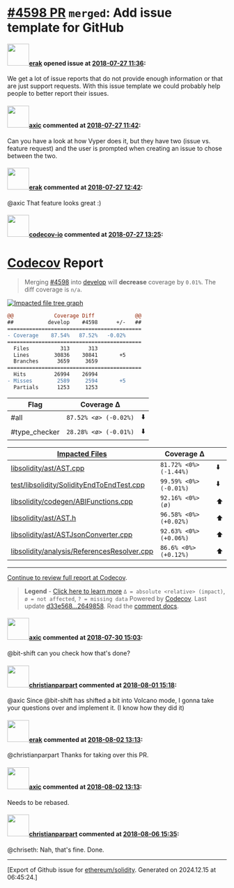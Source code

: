 # [\#4598 PR](https://github.com/ethereum/solidity/pull/4598) `merged`: Add issue template for GitHub

#### <img src="https://avatars.githubusercontent.com/u/20012009?u=61e903cf16bc5f3353db1d571401e2e71b6f61ed&v=4" width="50">[erak](https://github.com/erak) opened issue at [2018-07-27 11:36](https://github.com/ethereum/solidity/pull/4598):

We get a lot of issue reports that do not provide enough information or that are just support requests. With this issue template we could probably help people to better report their issues.



#### <img src="https://avatars.githubusercontent.com/u/20340?v=4" width="50">[axic](https://github.com/axic) commented at [2018-07-27 11:42](https://github.com/ethereum/solidity/pull/4598#issuecomment-408394479):

Can you have a look at how Vyper does it, but they have two (issue vs. feature request) and the user is prompted when creating an issue to chose between the two.

#### <img src="https://avatars.githubusercontent.com/u/20012009?u=61e903cf16bc5f3353db1d571401e2e71b6f61ed&v=4" width="50">[erak](https://github.com/erak) commented at [2018-07-27 12:42](https://github.com/ethereum/solidity/pull/4598#issuecomment-408407418):

@axic That feature looks great :)

#### <img src="https://avatars.githubusercontent.com/u/8655789?u=4694f03b321aa2287d9fe05155adcddb23272e81&v=4" width="50">[codecov-io](https://github.com/codecov-io) commented at [2018-07-27 13:25](https://github.com/ethereum/solidity/pull/4598#issuecomment-408417649):

# [Codecov](https://codecov.io/gh/ethereum/solidity/pull/4598?src=pr&el=h1) Report
> Merging [#4598](https://codecov.io/gh/ethereum/solidity/pull/4598?src=pr&el=desc) into [develop](https://codecov.io/gh/ethereum/solidity/commit/d33e5683f51dc9d85b4493abbf6f03f6ab7b8ff2?src=pr&el=desc) will **decrease** coverage by `0.01%`.
> The diff coverage is `n/a`.

[![Impacted file tree graph](https://codecov.io/gh/ethereum/solidity/pull/4598/graphs/tree.svg?width=650&token=87PGzVEwU0&height=150&src=pr)](https://codecov.io/gh/ethereum/solidity/pull/4598?src=pr&el=tree)

```diff
@@             Coverage Diff             @@
##           develop    #4598      +/-   ##
===========================================
- Coverage    87.54%   87.52%   -0.02%     
===========================================
  Files          313      313              
  Lines        30836    30841       +5     
  Branches      3659     3659              
===========================================
  Hits         26994    26994              
- Misses        2589     2594       +5     
  Partials      1253     1253
```

| Flag | Coverage Δ | |
|---|---|---|
| #all | `87.52% <ø> (-0.02%)` | :arrow_down: |
| #type_checker | `28.28% <ø> (-0.01%)` | :arrow_down: |

| [Impacted Files](https://codecov.io/gh/ethereum/solidity/pull/4598?src=pr&el=tree) | Coverage Δ | |
|---|---|---|
| [libsolidity/ast/AST.cpp](https://codecov.io/gh/ethereum/solidity/pull/4598/diff?src=pr&el=tree#diff-bGlic29saWRpdHkvYXN0L0FTVC5jcHA=) | `81.72% <0%> (-1.44%)` | :arrow_down: |
| [test/libsolidity/SolidityEndToEndTest.cpp](https://codecov.io/gh/ethereum/solidity/pull/4598/diff?src=pr&el=tree#diff-dGVzdC9saWJzb2xpZGl0eS9Tb2xpZGl0eUVuZFRvRW5kVGVzdC5jcHA=) | `99.59% <0%> (-0.01%)` | :arrow_down: |
| [libsolidity/codegen/ABIFunctions.cpp](https://codecov.io/gh/ethereum/solidity/pull/4598/diff?src=pr&el=tree#diff-bGlic29saWRpdHkvY29kZWdlbi9BQklGdW5jdGlvbnMuY3Bw) | `92.16% <0%> (ø)` | :arrow_up: |
| [libsolidity/ast/AST.h](https://codecov.io/gh/ethereum/solidity/pull/4598/diff?src=pr&el=tree#diff-bGlic29saWRpdHkvYXN0L0FTVC5o) | `96.58% <0%> (+0.02%)` | :arrow_up: |
| [libsolidity/ast/ASTJsonConverter.cpp](https://codecov.io/gh/ethereum/solidity/pull/4598/diff?src=pr&el=tree#diff-bGlic29saWRpdHkvYXN0L0FTVEpzb25Db252ZXJ0ZXIuY3Bw) | `92.63% <0%> (+0.06%)` | :arrow_up: |
| [libsolidity/analysis/ReferencesResolver.cpp](https://codecov.io/gh/ethereum/solidity/pull/4598/diff?src=pr&el=tree#diff-bGlic29saWRpdHkvYW5hbHlzaXMvUmVmZXJlbmNlc1Jlc29sdmVyLmNwcA==) | `86.6% <0%> (+0.12%)` | :arrow_up: |

------

[Continue to review full report at Codecov](https://codecov.io/gh/ethereum/solidity/pull/4598?src=pr&el=continue).
> **Legend** - [Click here to learn more](https://docs.codecov.io/docs/codecov-delta)
> `Δ = absolute <relative> (impact)`, `ø = not affected`, `? = missing data`
> Powered by [Codecov](https://codecov.io/gh/ethereum/solidity/pull/4598?src=pr&el=footer). Last update [d33e568...2649858](https://codecov.io/gh/ethereum/solidity/pull/4598?src=pr&el=lastupdated). Read the [comment docs](https://docs.codecov.io/docs/pull-request-comments).

#### <img src="https://avatars.githubusercontent.com/u/20340?v=4" width="50">[axic](https://github.com/axic) commented at [2018-07-30 15:03](https://github.com/ethereum/solidity/pull/4598#issuecomment-408895413):

@bit-shift can you check how that's done?

#### <img src="https://avatars.githubusercontent.com/u/56763?u=373e0766d5c45bef8c7c7fc5ed48394935772065&v=4" width="50">[christianparpart](https://github.com/christianparpart) commented at [2018-08-01 15:18](https://github.com/ethereum/solidity/pull/4598#issuecomment-409612214):

@axic Since @bit-shift has shifted a bit into Volcano mode, I gonna take your questions over and implement it. (I know how they did it)

#### <img src="https://avatars.githubusercontent.com/u/20012009?u=61e903cf16bc5f3353db1d571401e2e71b6f61ed&v=4" width="50">[erak](https://github.com/erak) commented at [2018-08-02 13:13](https://github.com/ethereum/solidity/pull/4598#issuecomment-409921455):

@christianparpart Thanks for taking over this PR.

#### <img src="https://avatars.githubusercontent.com/u/20340?v=4" width="50">[axic](https://github.com/axic) commented at [2018-08-02 13:13](https://github.com/ethereum/solidity/pull/4598#issuecomment-409921567):

Needs to be rebased.

#### <img src="https://avatars.githubusercontent.com/u/56763?u=373e0766d5c45bef8c7c7fc5ed48394935772065&v=4" width="50">[christianparpart](https://github.com/christianparpart) commented at [2018-08-06 15:35](https://github.com/ethereum/solidity/pull/4598#issuecomment-410750396):

@chriseth: Nah, that's fine. Done.


-------------------------------------------------------------------------------



[Export of Github issue for [ethereum/solidity](https://github.com/ethereum/solidity). Generated on 2024.12.15 at 06:45:24.]
